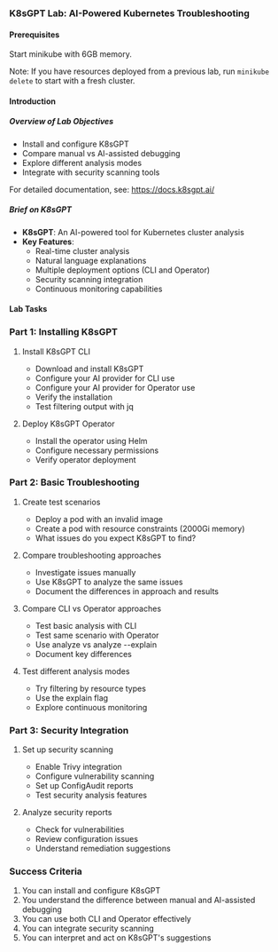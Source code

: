 ### K8sGPT Lab: AI-Powered Kubernetes Troubleshooting

#### Prerequisites

Start minikube with 6GB memory.

Note: If you have resources deployed from a previous lab, run `minikube delete` to start with a fresh cluster.

#### Introduction

##### **Overview of Lab Objectives**
- Install and configure K8sGPT
- Compare manual vs AI-assisted debugging
- Explore different analysis modes
- Integrate with security scanning tools

For detailed documentation, see: https://docs.k8sgpt.ai/

##### **Brief on K8sGPT**
- **K8sGPT**: An AI-powered tool for Kubernetes cluster analysis
- **Key Features**:
  - Real-time cluster analysis
  - Natural language explanations
  - Multiple deployment options (CLI and Operator)
  - Security scanning integration
  - Continuous monitoring capabilities

#### Lab Tasks

### Part 1: Installing K8sGPT

1. Install K8sGPT CLI
   - Download and install K8sGPT
   - Configure your AI provider for CLI use
   - Configure your AI provider for Operator use
   - Verify the installation
   - Test filtering output with jq

2. Deploy K8sGPT Operator
   - Install the operator using Helm
   - Configure necessary permissions
   - Verify operator deployment

### Part 2: Basic Troubleshooting

1. Create test scenarios
   - Deploy a pod with an invalid image
   - Create a pod with resource constraints (2000Gi memory)
   - What issues do you expect K8sGPT to find?

2. Compare troubleshooting approaches
   - Investigate issues manually
   - Use K8sGPT to analyze the same issues
   - Document the differences in approach and results

3. Compare CLI vs Operator approaches
   - Test basic analysis with CLI
   - Test same scenario with Operator
   - Use analyze vs analyze --explain
   - Document key differences

4. Test different analysis modes
   - Try filtering by resource types
   - Use the explain flag
   - Explore continuous monitoring

### Part 3: Security Integration

1. Set up security scanning
   - Enable Trivy integration
   - Configure vulnerability scanning
   - Set up ConfigAudit reports
   - Test security analysis features

2. Analyze security reports
   - Check for vulnerabilities
   - Review configuration issues
   - Understand remediation suggestions

### Success Criteria

1. You can install and configure K8sGPT
2. You understand the difference between manual and AI-assisted debugging
3. You can use both CLI and Operator effectively
4. You can integrate security scanning
5. You can interpret and act on K8sGPT's suggestions